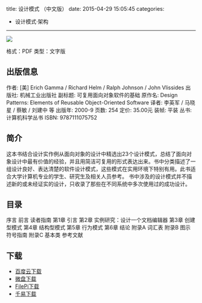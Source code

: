 title: 设计模式 （中文版）
date: 2015-04-29 15:05:45
categories:
  - 设计模式·架构
---

![](http://img3.douban.com/lpic/s1074361.jpg)

格式：PDF
类型：文字版

<!--more-->

## 出版信息 ##

作者: [美] Erich Gamma / Richard Helm / Ralph Johnson / John Vlissides 
出版社: 机械工业出版社
副标题: 可复用面向对象软件的基础
原作名: Design Patterns: Elements of Reusable Object-Oriented Software
译者: 李英军 / 马晓星 / 蔡敏 / 刘建中 等 
出版年: 2000-9
页数: 254
定价: 35.00元
装帧: 平装
丛书: 计算机科学丛书
ISBN: 9787111075752

## 简介 ##

这本书结合设计实作例从面向对象的设计中精选出23个设计模式，总结了面向对象设计中最有价值的经验，并且用简洁可复用的形式表达出来。书中分类描述了一组设计良好、表达清楚的软件设计模式，这些模式在实用环境下特别有用。此书适合大学计算机专业的学生、研究生及相关人员参考。
书中涉及的设计模式并不描述新的或未经证实的设计，只收录了那些在不同系统中多次使用过的成功设计。

## 目录 ##

序言
前言
读者指南
第1章 引言
第2章 实例研究：设计一个文档编辑器
第3章 创建型模式
第4章 结构型模式
第5章 行为模式
第6章 结论
附录A 词汇表
附录B 图示符号指南
附录C 基本类
参考文献

## 下载

* [百度云下载](http://pan.baidu.com/s/1jG7SVNC)
* [微盘下载](http://vdisk.weibo.com/s/aADaW4YROTBaA)
* [FilePi下载](http://filepi.com/i/hlSgalB)
* [千易下载](http://1000eb.com/1gg1x)
